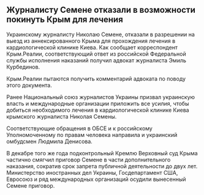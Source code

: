## Журналисту Семене отказали в возможности покинуть Крым для лечения

Украинскому журналисту Николаю Семене, отказали в разрешении на выезд из аннексированного Крыма для прохождения лечения в кардиологической клинике Киева. 
Как сообщает корреспондент Крым.Реалии, соответствующий ответ из российской Федеральной службы исполнения наказаний получил адвокат журналиста Эмиль Курбединов.

Крым.Реалии пытаются получить комментарий адвоката по поводу этого документа. 

Ранее Национальный союз журналистов Украины призвал украинскую власть и международные организации приложить все усилия, чтобы добиться необходимого лечения в кардиологической клинике Киева крымского журналиста Николая Семены.

Соответствующие обращения в ОБСЕ и к российскому Уполномоченному по правам человека направила и украинский омбудсмен Людмила Денисова.

В декабре того же года подконтрольный Кремлю Верховный суд Крыма частично смягчил приговор Семене в части дополнительного наказания, сократив срок запрета публичной деятельности до двух лет.
Министерство иностранных дел Украины, Госдепартамент США, Евросоюз и ряд международных организаций осудили вынесенный Семене приговор.
